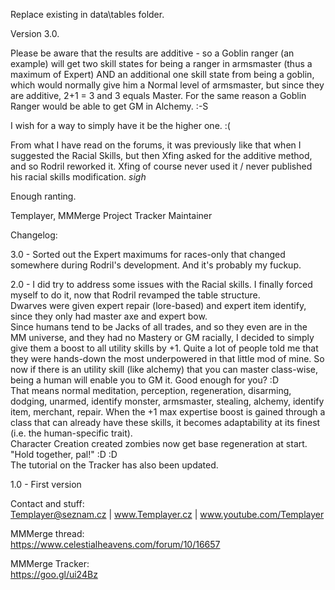 Replace existing in data\tables folder.

Version 3.0.

Please be aware that the results are additive - so a Goblin ranger (an example) will get two skill states for being a ranger in armsmaster (thus a maximum of Expert) AND an additional one skill state from being a goblin, which would normally give him a Normal level of armsmaster, but since they are additive, 2+1 = 3 and 3 equals Master. For the same reason a Goblin Ranger would be able to get GM in Alchemy. :-S

I wish for a way to simply have it be the higher one. :(

From what I have read on the forums, it was previously like that when I suggested the Racial Skills, but then Xfing asked for the additive method, and so Rodril reworked it. Xfing of course never used it / never published his racial skills modification. *sigh*

Enough ranting.

Templayer, MMMerge Project Tracker Maintainer

Changelog:

3.0 - Sorted out the Expert maximums for races-only that changed somewhere during Rodril's development. And it's probably my fuckup. 

2.0 - I did try to address some issues with the Racial skills. I finally forced myself to do it, now that Rodril revamped the table structure.  
Dwarves were given expert repair (lore-based) and expert item identify, since they only had master axe and expert bow.  
Since humans tend to be Jacks of all trades, and so they even are in the MM universe, and they had no Mastery or GM racially, I decided to simply give them a boost to all utility skills by +1. Quite a lot of people told me that they were hands-down the most underpowered in that little mod of mine. So now if there is an utility skill (like alchemy) that you can master class-wise, being a human will enable you to GM it. Good enough for you? :D  
That means normal meditation, perception, regeneration, disarming, dodging, unarmed, identify monster, armsmaster, stealing, alchemy, identify item, merchant, repair. When the +1 max expertise boost is gained through a class that can already have these skills, it becomes adaptability at its finest (i.e. the human-specific trait).  
Character Creation created zombies now get base regeneration at start. "Hold together, pal!" :D :D  
The tutorial on the Tracker has also been updated.

1.0 - First version

Contact and stuff:  
Templayer@seznam.cz | www.Templayer.cz | www.youtube.com/Templayer

MMMerge thread:  
https://www.celestialheavens.com/forum/10/16657

MMMerge Tracker:  
https://goo.gl/ui24Bz
